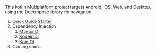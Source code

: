 This Kotlin Multiplatform project targets Android, iOS, Web, and Desktop, using the Decompose library for navigation.
1. [Quick Guide Starter.](https://github.com/yeldar-nurpeissov/decompose-quick-guide)
2. Dependency Injection
   1. [Manual DI](https://github.com/yeldar-nurpeissov/decompose-quick-guide/tree/step2-di-manual)
   2. [Kodein DI](https://github.com/yeldar-nurpeissov/decompose-quick-guide/tree/step2-di-kodein)
   3. [Koin DI](https://github.com/yeldar-nurpeissov/decompose-quick-guide/tree/step2-di-koin)
3. Coming soon...